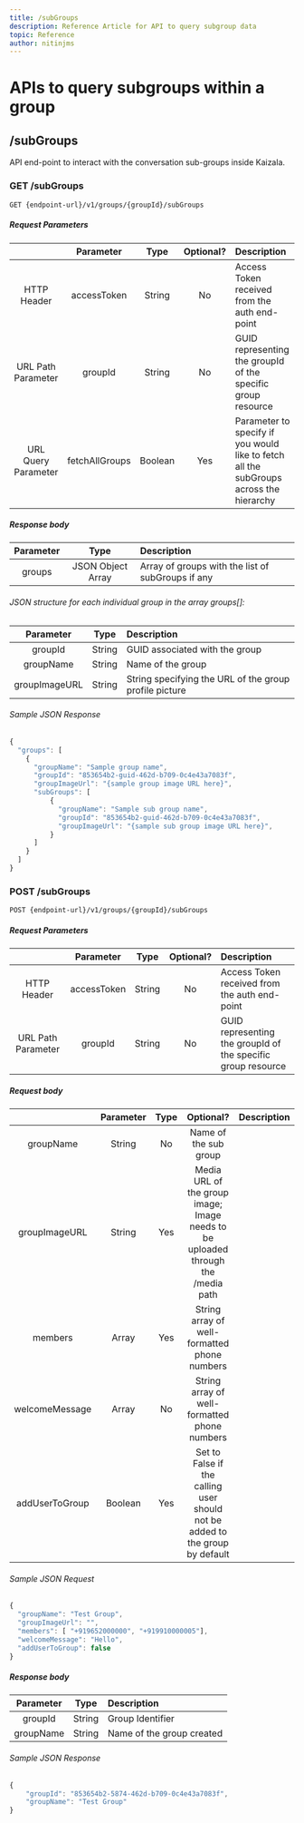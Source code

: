 ```yaml
---
title: /subGroups
description: Reference Article for API to query subgroup data
topic: Reference
author: nitinjms
---
```

# APIs to query subgroups within a group
## /subGroups
API end-point to interact with the conversation sub-groups inside Kaizala.

### GET /subGroups

    GET {endpoint-url}/v1/groups/{groupId}/subGroups

##### Request Parameters

|  | Parameter | Type | Optional? | Description |
| :---: | :---: | :---: | :---:	| :--- |
| HTTP Header | accessToken | String | No | Access Token received from the auth end-point |
| URL Path Parameter | groupId | String | No | GUID representing the groupId of the specific group resource |
| URL Query Parameter | fetchAllGroups | Boolean | Yes | Parameter to specify if you would like to fetch all the subGroups across the hierarchy |

##### Response body

| Parameter | Type | Description |
| :---: | :---: | :--- |
| groups | JSON Object Array | Array of groups with the list of subGroups if any |

######  JSON structure for each individual group in the array groups[]:

| Parameter | Type | Description |
| :---: | :---: | :--- |
| groupId | String | GUID associated with the group |
| groupName | String | Name of the group |
| groupImageURL | String | String specifying the URL of the group profile picture |

###### Sample JSON Response

```javascript
{
  "groups": [
    {
      "groupName": "Sample group name",
      "groupId": "853654b2-guid-462d-b709-0c4e43a7083f",
      "groupImageUrl": "{sample group image URL here}",
      "subGroups": [
          {
            "groupName": "Sample sub group name",
            "groupId": "853654b2-guid-462d-b709-0c4e43a7083f",
            "groupImageUrl": "{sample sub group image URL here}",
          }
      ]
    }
  ]
}
```

### POST /subGroups

    POST {endpoint-url}/v1/groups/{groupId}/subGroups

##### Request Parameters

|  | Parameter | Type | Optional? | Description |
| :---: | :---: | :---: | :---:	| :--- |
| HTTP Header | accessToken | String | No | Access Token received from the auth end-point |
| URL Path Parameter | groupId | String | No | GUID representing the groupId of the specific group resource |

##### Request body

|  | Parameter | Type | Optional? | Description |
| :---: | :---: | :---: | :---:	| :--- |
| groupName | String | No | Name of the sub group |
| groupImageURL | String | Yes | Media URL of the group image; Image needs to be uploaded through the /media path |
| members | Array | Yes | String array of well-formatted phone numbers |
| welcomeMessage | Array | No | String array of well-formatted phone numbers  |
| addUserToGroup | Boolean | Yes | Set to False if the calling user should not be added to the group by default  |


###### Sample JSON Request

```javascript
{
  "groupName": "Test Group",
  "groupImageUrl": "",
  "members": [ "+919652000000", "+919910000005"],
  "welcomeMessage": "Hello",
  "addUserToGroup": false
}
```

##### Response body

| Parameter | Type | Description |
| :---: | :---: | :--- |
| groupId | String | Group Identifier |
| groupName | String | Name of the group created |


###### Sample JSON Response

```javascript
{
    "groupId": "853654b2-5874-462d-b709-0c4e43a7083f",
    "groupName": "Test Group"
}
```
